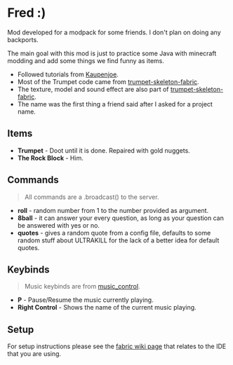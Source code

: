 # Fred :)

Mod developed for a modpack for some friends. I don't plan on doing any backports.

The main goal with this mod is just to practice some Java with minecraft modding and add some things we find funny as items.

-   Followed tutorials from [Kaupenjoe](https://www.youtube.com/playlist?list=PLKGarocXCE1EeLZggaXPJaARxnAbUD8Y_).
-   Most of the Trumpet code came from [trumpet-skeleton-fabric](https://github.com/JamiesWhiteShirt/trumpet-skeleton-fabric/).
-   The texture, model and sound effect are also part of [trumpet-skeleton-fabric](https://github.com/JamiesWhiteShirt/trumpet-skeleton-fabric/).
-   The name was the first thing a friend said after I asked for a project name.

## Items

-   **Trumpet** - Doot until it is done. Repaired with gold nuggets.
-   **The Rock Block** - Him.

## Commands

> All commands are a .broadcast() to the server.

-   **roll** - random number from 1 to the number provided as argument.
-   **8ball** - it can answer your every question, as long as your question can be answered with yes or no.
-   **quotes** - gives a random quote from a config file, defaults to some random stuff about ULTRAKILL for the lack of a better idea for default quotes.

## Keybinds

> Music keybinds are from [music_control](https://github.com/sf-inc/music_control).

-   **P** - Pause/Resume the music currently playing.
-   **Right Control** - Shows the name of the current music playing.

## Setup

For setup instructions please see the [fabric wiki page](https://fabricmc.net/wiki/tutorial:setup) that relates to the IDE that you are using.
